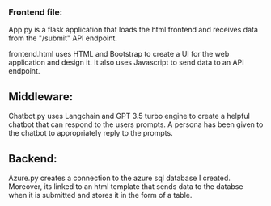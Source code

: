 ### Frontend file: 
App.py is a flask application that loads the html frontend and receives data from the "/submit" API endpoint. 

frontend.html uses HTML and Bootstrap to create a UI for the web application and design it. It also uses Javascript to send data to an API endpoint.

## Middleware: 
Chatbot.py uses Langchain and GPT 3.5 turbo engine to create a helpful chatbot that can respond to the users prompts. A persona has been given to the chatbot to appropriately reply to the prompts.

## Backend: 
Azure.py creates a connection to the azure sql database I created. Moreover, its linked to an html template that sends data to the databse when it is submitted and stores it in the form of a table. 
